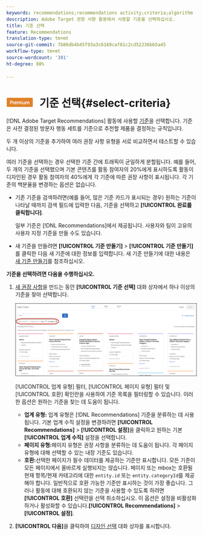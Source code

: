 ```yaml
---
keywords: recommendations;recommendations activity;criteria;algorithm
description: Adobe Target 권장 사항 활동에서 사용할 기준을 선택하십시오.
title: 기준 선택
feature: Recommendations
translation-type: tm+mt
source-git-commit: 7b86db4b45f93a3c6169caf81c2cd52236bb5a45
workflow-type: tm+mt
source-wordcount: '381'
ht-degree: 80%

---
```



# ![PREMIUM](/help/assets/premium.png) 기준 선택{#select-criteria}

[!DNL Adobe Target Recommendations] 활동에 사용할 [기준](/help/c-recommendations/c-algorithms/algorithms.md)을 선택합니다. 기준은 사전 결정된 방문자 행동 세트를 기준으로 추천할 제품을 결정하는 규칙입니다.

두 개 이상의 기준을 추가하여 여러 권장 사항 유형을 서로 비교하면서 테스트할 수 있습니다.

여러 기준을 선택하는 경우 선택한 기준 간에 트래픽이 균일하게 분할됩니다. 예를 들어, 두 개의 기준을 선택했으며 기본 콘텐츠를 활동 참여자의 20%에게 표시하도록 활동이 디자인된 경우 활동 참여자의 40%에게 각 기준에 따른 권장 사항이 표시됩니다. 각 기준의 백분율을 변경하는 옵션은 없습니다.

* 기존 기준을 검색하려면(예를 들어, 많은 기준 카드가 표시되는 경우) 원하는 기준이 나타날 때까지 검색 필드에 입력한 다음, 기준을 선택하고 **[!UICONTROL 완료를 클릭합니다]**.

   일부 기준은 [!DNL Recommendations]에서 제공됩니다. 사용자와 팀이 고유의 사용자 지정 기준을 만들 수도 있습니다.

* 새 기준을 만들려면 **[!UICONTROL 기준 만들기]** > **[!UICONTROL 기준 만들기]**&#x200B;를 클릭한 다음 새 기준에 대한 정보를 입력합니다. 새 기준 만들기에 대한 내용은 [새 기준 만들기](/help/c-recommendations/c-algorithms/create-new-algorithm.md#task_8A9CB465F28D44899F69F38AD27352FE)를 참조하십시오.

**기준을 선택하려면 다음을 수행하십시오.**

1. [새 권장 사항](/help/c-recommendations/t-create-recs-activity/create-recs-activity.md#task_6874328773C64C44A73F0A130AD3F96F)을 만드는 동안 **[!UICONTROL 기준 선택]** 대화 상자에서 하나 이상의 기준을 찾아 선택합니다.

   ![기준 선택 대화 상자](/help/c-recommendations/t-create-recs-activity/assets/filters.png)

   [!UICONTROL 업계 유형] 필터, [!UICONTROL 페이지 유형] 필터 및 [!UICONTROL 호환] 확인란을 사용하여 기준 목록을 필터링할 수 있습니다. 이러한 옵션은 원하는 기준을 찾는 데 도움이 됩니다.

   * **업계 유형:** 업계 유형은 [!DNL Recommendations] 기준을 분류하는 데 사용됩니다. 기본 업계 수직 설정을 변경하려면 **[!UICONTROL Recommendations]** > **[!UICONTROL 설정]**&#x200B;을 클릭하고 원하는 기본 **[!UICONTROL 업계 수직]** 설정을 선택합니다.
   * **페이지 유형:**&#x200B;페이지 유형은 권장 사항을 분류하는 데 도움이 됩니다. 각 페이지 유형에 대해 선택할 수 있는 내장 기준도 있습니다.
   * **호환:**&#x200B;선택한 페이지가 필수 데이터를 제공하는 기준만 표시합니다. 모든 기준이 모든 페이지에서 올바르게 실행되지는 않습니다. 페이지 또는 mbox는 호환될 현재 항목/현재 카테고리에 대한 `entity.id` 또는 `entity.categoryId`를 제공해야 합니다. 일반적으로 호환 가능한 기준만 표시하는 것이 가장 좋습니다. 그러나 활동에 대해 호환되지 않는 기준을 사용할 수 있도록 하려면 **[!UICONTROL 호환]** 선택란을 선택 취소하십시오. 이 옵션은 설정을 비활성화하거나 활성화할 수 있습니다.**[!UICONTROL Recommendations]** > **[!UICONTROL 설정]**.

1. **[!UICONTROL 다음]**&#x200B;을 클릭하여 [디자인 선택](/help/c-recommendations/c-design-overview/design-overview.md) 대화 상자를 표시합니다.
